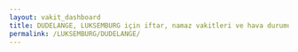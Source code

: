 ```yaml
---
layout: vakit_dashboard
title: DUDELANGE, LUKSEMBURG için iftar, namaz vakitleri ve hava durumu - ilçe/eyalet seç
permalink: /LUKSEMBURG/DUDELANGE/
---
```


<script type="text/javascript">
  var GLOBAL_COUNTRY = 'LUKSEMBURG';
  var GLOBAL_CITY = 'DUDELANGE';
  var GLOBAL_STATE = '';
  var lat = 72;
  var lon = 21;
</script>
